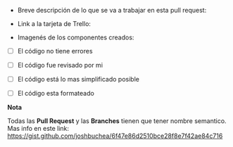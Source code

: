 - Breve descripción de lo que se va a trabajar en esta pull request:

- Link a la tarjeta de Trello:

- Imagenés de los componentes creados:

- [ ] El código no tiene errores
- [ ] El código fue revisado por mi
- [ ] El código está lo mas simplificado posible
- [ ] El código esta formateado


**Nota**

Todas las **Pull Request** y las **Branches** tienen que tener nombre semantico. Mas info en este link: https://gist.github.com/joshbuchea/6f47e86d2510bce28f8e7f42ae84c716
